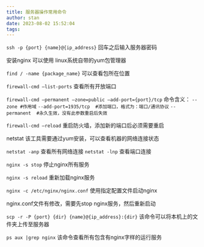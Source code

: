 ```yaml
---
title: 服务器操作常用命令
author: stan
date: 2023-08-02 15:52:04
tags:
---
```


 `ssh -p {port} {name}@{ip_address}` 回车之后输入服务器密码

 安装nginx 可以使用 linux系统自带的yum包管理器

 `find / -name {package_name}` 可以查看包所在位置

 `firewall-cmd —list-ports`  查看所有开放端口

 `firewall-cmd —permanent —zone=public —add-port={port}/tcp` 命令含义：
    	`--zone #作用域`
    	`--add-port=1935/tcp  #添加端口，格式为：端口/通讯协议`
    	`--permanent  #永久生效，没有此参数重启后失效`

 `firewall-cmd —reload` 重启防火墙，添加新的端口后必须需要重启

 netstat 该工具需要通过yum安装，可以查看机器的网络连接状态

 `netstat -anp` 查看所有网络连接 `netstat -lnp` 查看端口连接

 `nginx -s stop` 停止nginx所有服务

 `nginx -s reload` 重新加载nginx服务

 `nginx -c /etc/nginx/nginx.conf`  使用指定配置文件启动nginx

 nginx.conf文件有修改，需要先stop nginx服务，然后重新启动

 `scp -r -P {port} {dir} {name}@{ip_address}:{dir}`  该命令可以将本机上的文件夹上传至服务器

 `ps aux |grep nginx` 该命令查看所有包含有nginx字样的运行服务